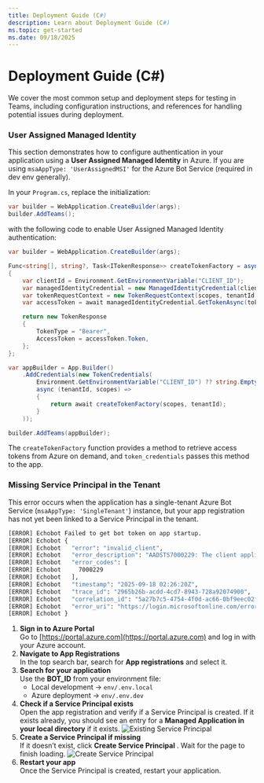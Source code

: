 ```yaml
---
title: Deployment Guide (C#)
description: Learn about Deployment Guide (C#)
ms.topic: get-started
ms.date: 09/18/2025
---
```


# Deployment Guide (C#)

We cover the most common setup and deployment steps for testing in Teams, including configuration instructions, and references for handling potential issues during deployment.

### User Assigned Managed Identity

This section demonstrates how to configure authentication in your application using a **User Assigned Managed Identity** in Azure. If you are using `msaAppType: 'UserAssignedMSI'` for the Azure Bot Service (required in dev env generally).

In your `Program.cs`, replace the initialization:
```csharp
var builder = WebApplication.CreateBuilder(args);
builder.AddTeams();
```
with the following code to enable User Assigned Managed Identity authentication: 
```csharp
var builder = WebApplication.CreateBuilder(args);

Func<string[], string?, Task<ITokenResponse>> createTokenFactory = async (string[] scopes, string? tenantId) =>
{
    var clientId = Environment.GetEnvironmentVariable("CLIENT_ID");
    var managedIdentityCredential = new ManagedIdentityCredential(clientId);
    var tokenRequestContext = new TokenRequestContext(scopes, tenantId: tenantId);
    var accessToken = await managedIdentityCredential.GetTokenAsync(tokenRequestContext);

    return new TokenResponse
    {
        TokenType = "Bearer",
        AccessToken = accessToken.Token,
    };
};

var appBuilder = App.Builder()
    .AddCredentials(new TokenCredentials(
        Environment.GetEnvironmentVariable("CLIENT_ID") ?? string.Empty,
        async (tenantId, scopes) =>
        {
            return await createTokenFactory(scopes, tenantId);
        }
    ));

builder.AddTeams(appBuilder);
```
The `createTokenFactory` function provides a method to retrieve access tokens from Azure on demand, and `token_credentials` passes this method to the app. 

### Missing Service Principal in the Tenant

This error occurs when the application has a single-tenant Azure Bot Service (`msaAppType: 'SingleTenant'`) instance, but your app registration has not yet been linked to a Service Principal in the tenant.  

```sh
[ERROR] Echobot Failed to get bot token on app startup.
[ERROR] Echobot {
[ERROR] Echobot   "error": "invalid_client",
[ERROR] Echobot   "error_description": "AADSTS7000229: The client application 78b9b9b6-6a3d-4c8f-9a53-95701700b726 is missing service principal in the tenant 50612dbb-0237-4969-b378-8d42590f9c00. See instructions here: https://go.microsoft.com/fwlink/?linkid=2225119 Trace ID: 2965b26b-acdd-4cd7-8943-728a92074900 Correlation ID: 5a27b7c5-4754-4f0d-ac66-0bf9eec02fd9 Timestamp: 2025-09-18 02:26:20Z",
[ERROR] Echobot   "error_codes": [
[ERROR] Echobot     7000229
[ERROR] Echobot   ],
[ERROR] Echobot   "timestamp": "2025-09-18 02:26:20Z",
[ERROR] Echobot   "trace_id": "2965b26b-acdd-4cd7-8943-728a92074900",
[ERROR] Echobot   "correlation_id": "5a27b7c5-4754-4f0d-ac66-0bf9eec02fd9",
[ERROR] Echobot   "error_uri": "https://login.microsoftonline.com/error?code=7000229"
[ERROR] Echobot }
```

1. **Sign in to Azure Portal**  
   Go to [https://portal.azure.com](https://portal.azure.com) and log in with your Azure account.
2. **Navigate to App Registrations**  
   In the top search bar, search for **App registrations** and select it.
3. **Search for your application**  
   Use the **BOT_ID** from your environment file:  
   - Local development → `env/.env.local`  
   - Azure deployment → `env/.env.dev`
4. **Check if a Service Principal exists**  
   Open the app registration and verify if a Service Principal is created. If it exists already, you should see an entry for a **Managed Application in your local directory** if it exists.
    ![Existing Service Principal](/screenshots/existing-service-principal.png)
5. **Create a Service Principal if missing**  
   If it doesn’t exist, click **Create Service Principal** . Wait for the page to finish loading.
   ![Create Service Principal](/screenshots/create-service-principal.png)
6. **Restart your app**  
   Once the Service Principal is created, restart your application.
